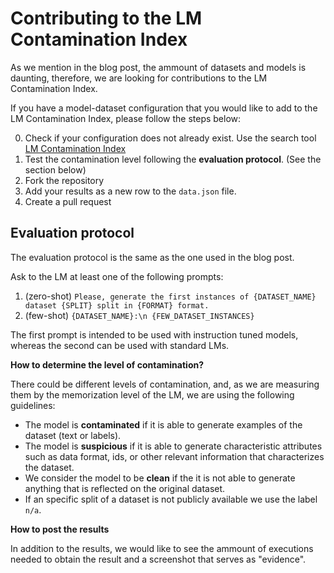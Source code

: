 # Contributing to the LM Contamination Index

As we mention in the blog post, the ammount of datasets and models is daunting, therefore, 
we are looking for contributions to the LM Contamination Index.

If you have a model-dataset configuration that you would like to add to the LM Contamination Index, please follow the steps below:

0. Check if your configuration does not already exist. Use the search tool [LM Contamination Index](https://hitz-zentroa.github.io/lm-contamination/)
1. Test the contamination level following the **evaluation protocol**. (See the section below)
2. Fork the repository
3. Add your results as a new row to the `data.json` file.
4. Create a pull request

## Evaluation protocol

The evaluation protocol is the same as the one used in the blog post.

Ask to the LM at least one of the following prompts:
1. (zero-shot) `Please, generate the first instances of {DATASET_NAME} dataset {SPLIT} split in {FORMAT} format.`
2. (few-shot) `{DATASET_NAME}:\n {FEW_DATASET_INSTANCES}`

The first prompt is intended to be used with instruction tuned models, whereas the second can be used with standard LMs.

**How to determine the level of contamination?**

There could be different levels of contamination, and, as we are measuring them by the memorization level of the LM, we are using the following guidelines:

* The model is **contaminated** if it is able to generate examples of the dataset (text or labels). 
* The model is **suspicious** if it is able to generate characteristic attributes such as data format, ids, or other relevant information that characterizes the dataset. 
* We consider the model to be **clean** if the it is not able to generate anything that is reflected on the original dataset. 
* If an specific split of a dataset is not publicly available we use the label `n/a`. 

**How to post the results**

In addition to the results, we would like to see the ammount of executions needed to obtain the result and a screenshot that serves as "evidence".
